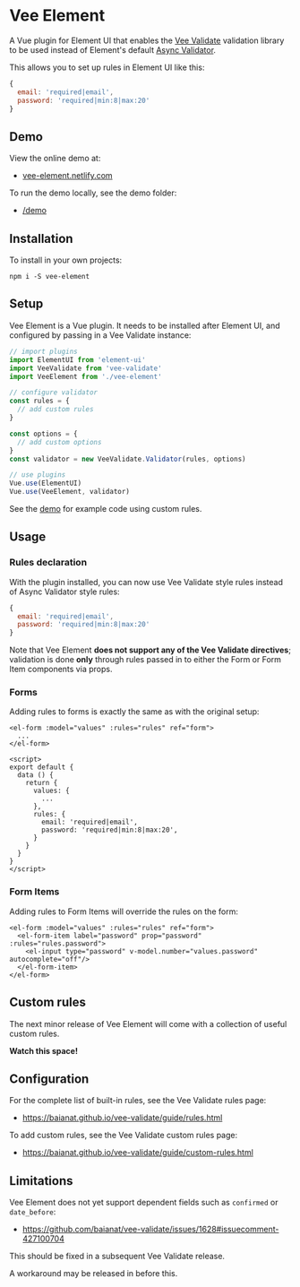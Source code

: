 # Vee Element

A Vue plugin for Element UI that enables the [Vee Validate](https://baianat.github.io/vee-validate) validation library to be used instead of Element's default [Async Validator](https://github.com/yiminghe/async-validator).

This allows you to set up rules in Element UI like this:


```js
{
  email: 'required|email',
  password: 'required|min:8|max:20'
}
```

## Demo

View the online demo at:

- [vee-element.netlify.com](https://vee-element.netlify.com)

To run the demo locally, see the demo folder:

- [/demo](demo)

## Installation

To install in your own projects:

```shell
npm i -S vee-element
```

## Setup

Vee Element is a Vue plugin. It needs to be installed after Element UI, and configured by passing in a Vee Validate instance:

```js
// import plugins
import ElementUI from 'element-ui'
import VeeValidate from 'vee-validate'
import VeeElement from './vee-element'

// configure validator
const rules = {
  // add custom rules
}

const options = {
  // add custom options
}
const validator = new VeeValidate.Validator(rules, options)

// use plugins
Vue.use(ElementUI)
Vue.use(VeeElement, validator)
```

See the [demo](./demo/src/main.js) for example code using custom rules.

## Usage

### Rules declaration

With the plugin installed, you can now use Vee Validate style rules instead of Async Validator style rules:

```js
{
  email: 'required|email',
  password: 'required|min:8|max:20'
}
```

Note that Vee Element **does not support any of the Vee Validate directives**; validation is done **only** through rules passed in to either the Form or Form Item components via props.


### Forms

Adding rules to forms is exactly the same as with the original setup:

```vue
<el-form :model="values" :rules="rules" ref="form">
  ...
</el-form>

<script>
export default {
  data () {
    return {
      values: {
        ...
      },
      rules: {
        email: 'required|email',
        password: 'required|min:8|max:20',
      }
    }
  }
}
</script>
```

### Form Items

Adding rules to Form Items will override the rules on the form:

```vue
<el-form :model="values" :rules="rules" ref="form">
  <el-form-item label="password" prop="password" :rules="rules.password">
    <el-input type="password" v-model.number="values.password" autocomplete="off"/>
  </el-form-item>
</el-form>
```

## Custom rules

The next minor release of Vee Element will come with a collection of useful custom rules.

**Watch this space!**

## Configuration

For the complete list of built-in rules, see the Vee Validate rules page:

- https://baianat.github.io/vee-validate/guide/rules.html

To add custom rules, see the Vee Validate custom rules page:

- https://baianat.github.io/vee-validate/guide/custom-rules.html


## Limitations

Vee Element does not yet support dependent fields such as `confirmed` or `date_before`:

- https://github.com/baianat/vee-validate/issues/1628#issuecomment-427100704

This should be fixed in a subsequent Vee Validate release.

A workaround may be released in before this.
